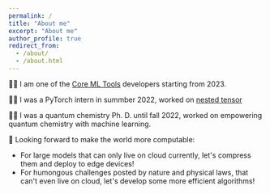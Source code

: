 ```yaml
---
permalink: /
title: "About me"
excerpt: "About me"
author_profile: true
redirect_from: 
  - /about/
  - /about.html
---
```


👨‍💻 I am one of the [Core ML Tools](https://github.com/apple/coremltools) developers starting from 2023. 

👨‍💻 I was a PyTorch intern in summber 2022, worked on [nested tensor](https://pytorch.org/tutorials/prototype/nestedtensor)

👨‍🎓 I was a quantum chemistry Ph. D. until fall 2022, worked on empowering quantum chemistry with machine learning.

🔭 Looking forward to make the world more computable:
* For large models that can only live on cloud currently, let's compress them and deploy to edge devices!
* For humongous challenges posted by nature and physical laws, that can't even live on cloud, let's develop some more efficient algorithms!
